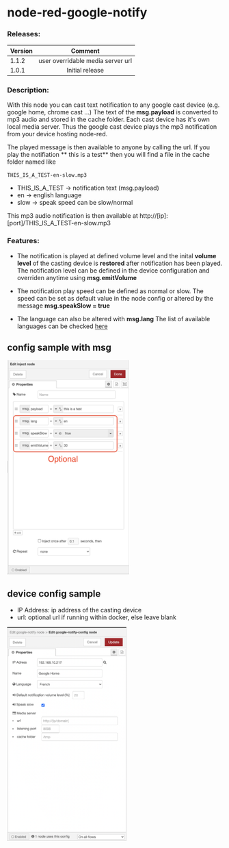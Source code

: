 # node-red-google-notify

### Releases:
| Version   |Comment|
| ----------|:-------------:|
| 1.1.2     | user overridable media server url
| 1.0.1     | Initial  release


### Description:

With this node you can cast text notification to any google cast device (e.g. google home, chrome cast ...)
The text of the **msg.payload** is converted to mp3 audio and stored in the cache folder. Each cast device has it's own local media server. Thus the google cast device plays the mp3 notification from your device hosting node-red.

The played message is then available to anyone by calling the url.
If you play the notifiation ** this is a test** then you will find a file in the cache folder named like 
```
THIS_IS_A_TEST-en-slow.mp3
```
* THIS_IS_A_TEST -> notification text (msg.payload)
* en -> english language
* slow -> speak speed can be slow/normal

This mp3 audio notification is then available at http://[ip]:[port]/THIS_IS_A_TEST-en-slow.mp3


### Features:
* The notification is played at defined volume level and the inital **volume level** of the casting device is **restored** after notification has been played.
The notification level can be defined in the device configuration and overriden anytime using **msg.emitVolume**

* The notification play speed can be defined as normal or slow. The speed can be set as default value in the node config or altered by the message **msg.speakSlow = true**

* The language can also be altered with **msg.lang** The list of available languages can be checked <a href="https://github.com/orcema/node-red-google-notify/blob/master/languages.js">here</a>

## config sample with msg
[<img src="assets/msgConfigSample.png" height="500"/>](image.png)

## device config sample
* IP Address: ip address of the casting device
* url: optional url if running within docker, else leave blank


[<img src="assets/deviceConfigSample.png" height="500"/>](image.png)
